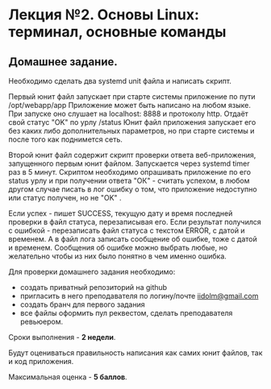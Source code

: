 # Лекция №2. Основы Linux: терминал, основные команды
## Домашнее задание.
Необходимо сделать два systemd unit файла и написать скрипт.

Первый юнит файл запускает при старте системы приложение по пути /opt/webapp/app
Приложение может быть написано на любом языке. При запуске оно слушает на localhost: 8888 и протоколу http. Отдаёт свой статус "OK" по урлу /status
Юнит файл приложения запускает его без каких либо дополнительных параметров, но при старте системы и после того как поднимется сеть.

Второй юнит файл содержит скрипт проверки ответа веб-приложения, запущенного первым юнит файлом. Запускается через systemd timer раз в 5 минут.
Скриптом необходимо опрашивать приложение по его status урлу и при получении ответа "ОК" - считать успехом, в любом другом случае писать в лог ошибку о том, что приложение недоступно или статус получен, но не "OK" .

Если успех - пишет SUCCESS, текущую дату и время последней проверки в файл статуса, перезаписывая его. Если результат получился с ошибкой - перезаписать файл статуса с текстом ERROR, с датой и временем. А в файл лога записать сообщение об ошибке, тоже с датой и временем. Сообщения об ошибке можно выбрать любые, но желательно чтобы из них было понятно в чем именно ошибка.

Для проверки домашнего задания необходимо:
- создать приватный репозиторий на github
- пригласить в него преподавателя по логину/почте iidolm@gmail.com
- создать бранч для первого задания
- все файлы оформить пул реквестом, сделать преподавателя ревьюером.

Сроки выполнения - **2 недели**.


Будут оцениваться правильность написания как самих юнит файлов, так и код приложения.


Максимальная оценка - **5 баллов**.
